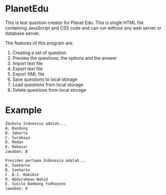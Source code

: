 # PlanetEdu
This is test question creator for Planet Edu. This is single HTML file containing JavaScript and CSS code and can run without any web server or database server.

The features of this program are:

1. Creating a set of question
2. Preview the questions, the options and the answer
3. Import text file
4. Export text file
5. Export XML file
6. Save questions to local storage
7. Load questions from local storage
8. Delete questions from local storage


# Example
```txt
Ibukota Indonesia adalah...
A. Bandung
B. Jakarta
C. Surabaya
D. Medan
E. Makasar
Jawaban: B

Presiden pertama Indonesia adalah...
A. Soekarno
B. Soeharto
C. B.J. Habibie
D. Abdurahman Wahid
E. Susilo Bambang Yudhoyono
Jawaban: A
```
